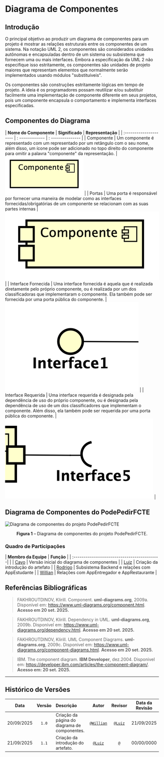 # Diagrama de Componentes

## Introdução

O principal objetivo ao produzir um diagrama de componentes para um projeto é mostrar as relações estruturais entre os componentes de um sistema. Na notação UML 2, os componentes são considerados unidades autônomas e encapsuladas dentro de um sistema ou subsistema que fornecem uma ou mais interfaces. Embora a especificação da UML 2 não especifique isso estritamente, os componentes são unidades de projeto maiores que representam elementos que normalmente serão implementados usando módulos "substituíveis". 

Os componentes são construções estritamente lógicas em tempo de projeto. A ideia é os programadores possam reutilizar e/ou substituir facilmente uma implementação de componente diferente em seus projetos, pois um componente encapsula o comportamento e implementa interfaces especificadas.

## Componentes do Diagrama

| **Nome do Componente** | **Significado** | **Representação** |
| :--------------------- | : ------------- | : --------------- |
| Componente | Um componente é representado com um representado por um retângulo com o seu nome, além disso, um ícone pode ser adicionado no topo direito do componente para omitir a palavra "componente" da representação. | <img class="card-img img-fluid rounded" src="../../DiagramaDeComponentes/Notacoes/notacao-componente.png" title="Representação Componente" width=auto> |
| Portas | Uma porta é responsável por fornecer uma maneira de modelar como as interfaces fornecidas/obrigatórias de um componente se relacionam com as suas partes internas | <img class="card-img img-fluid rounded" src="../../DiagramaDeComponentes/Notacoes/notacao-portas.png" title="Representação Portas" width=auto> |
| Interface Fornecida | Uma interface fornecida é aquela que é realizada diretamente pelo próprio componente, ou é realizada por um dos classificadoras que implementaram o componente. Ela também pode ser fornecida por uma porta pública do componente. | <img class="card-img img-fluid rounded" src="../../DiagramaDeComponentes/Notacoes/notacao-interface-fornecida.png" title="Representação Interface Fornecida" width=auto> |
| Interface Requerida | Uma interface requerida é designada pela dependência de uso do próprio componente, ou é designada pela dependência de uso de um dos classificadores que implementam o componente. Além disso, ela também pode ser requerida por uma porta pública do componente. | <img class="card-img img-fluid rounded" src="../../DiagramaDeComponentes/Notacoes/notacao-interface-requerida.png" title="Representação Interface Fornecida" width=auto> |

## Diagrama de Componentes do PodePedirFCTE

![Diagrama de componentes do projeto PodePedirFCTE](../assets/#)
<div align="center">
<strong>Figura 1</strong> – Diagrama de componentes do projeto PodePedirFCTE.
</div>

### Quadro de Participações

| **Membro da Equipe**                             | **Função** |
| :--------------------------------------------| |
| [Cayo](https://github.com/Cayoalencar)              | Versão inicial do diagrama de componentes |
| [Luiz](https://github.com/luizfaria1989)            | Criação da introdução do artefato |
| [Rodrigo](https://github.com/rodrigoFAmaral)        | Subsistema Backend e relações com AppEstudante |
| [Willian](https://github.com/Wooo589)               | Relações com AppEntregador e AppRestaurante |

## Referências Bibliográficas

> FAKHROUTDINOV, Klirill. Component. **uml-diagrams.org**, 2009a. Disponível em: https://www.uml-diagrams.org/component.html. **Acesso em 20 set. 2025.**

> FAKHROUTDINOV, Klirill. Dependency in UML. **uml-diagrams.org**, 2009b. Disponível em: https://www.uml-diagrams.org/dependency.html. **Acesso em 20 set. 2025.**

> FAKHROUTDINOV, Klirill. UML Component Diagrams. **uml-diagrams.org**, 2009c. Disponível em: https://www.uml-diagrams.org/component-diagrams.html. **Acesso em 20 set. 2025.**

> IBM. The component diagram. **IBM Developer**, dez.2004. Disponivel em: https://developer.ibm.com/articles/the-component-diagram/. **Acesso em: 20 set. 2025.**

---

## Histórico de Versões

| **Data**       | **Versão** | **Descrição**                         | **Autor**                                      | **Revisor**                                      | **Data da Revisão** |
| :--------: | :----: | :-------------------------------- | :----------------------------------------: | :----------------------------------------: | :-------------: |
| 20/09/2025 |  `1.0`   | Criação da página do diagrama de componentes. | [`@Willian`](https://github.com/Wooo589) | [`@Luiz`](https://github.com/luizfaria1989) |   21/09/2025    |
| 21/09/2025 |  `1.1`   | Criação da introdução do artefato. | [`@Luiz`](https://github.com/luizfaria1989) | [`@`](https://github.com/) |   00/00/0000    |